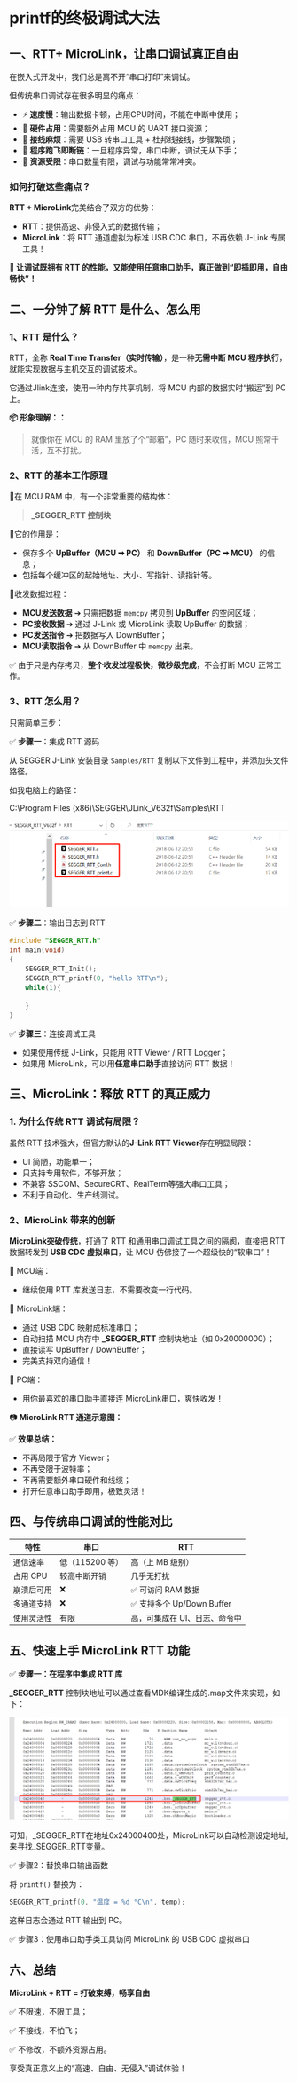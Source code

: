 # printf的终极调试大法

## 一、RTT+ MicroLink，让串口调试真正自由

在嵌入式开发中，我们总是离不开“串口打印”来调试。

但传统串口调试存在很多明显的痛点：

- ⚡ **速度慢**：输出数据卡顿，占用CPU时间，不能在中断中使用；
- 🔌 **硬件占用**：需要额外占用 MCU 的 UART 接口资源；
- 🔄 **接线麻烦**：需要 USB 转串口工具 + 杜邦线接线，步骤繁琐；
- 🛑 **程序跑飞即断链**：一旦程序异常，串口中断，调试无从下手；
- 🚪 **资源受限**：串口数量有限，调试与功能常常冲突。

### 如何打破这些痛点？

**RTT + MicroLink**完美结合了双方的优势：

- **RTT**：提供高速、非侵入式的数据传输；
- **MicroLink**：将 RTT 通道虚拟为标准 USB CDC 串口，不再依赖 J-Link 专属工具！

**📢 让调试既拥有 RTT 的性能，又能使用任意串口助手，真正做到“即插即用，自由畅快”！**

## 二、一分钟了解 RTT 是什么、怎么用

### 1、RTT 是什么？

RTT，全称 **Real Time Transfer（实时传输）**，是一种**无需中断 MCU 程序执行**，就能实现数据与主机交互的调试技术。

它通过Jlink连接，使用一种内存共享机制，将 MCU 内部的数据实时“搬运”到 PC 上。

**📦 形象理解：：**

> 就像你在 MCU 的 RAM 里放了个“邮箱”，PC 随时来收信，MCU 照常干活，互不打扰。

### 2、RTT 的基本工作原理

📖在 MCU RAM 中，有一个非常重要的结构体：

> **_SEGGER_RTT 控制块**

📖它的作用是：

- 保存多个 **UpBuffer（MCU ➡ PC）** 和 **DownBuffer（PC ➡ MCU）** 的信息；
- 包括每个缓冲区的起始地址、大小、写指针、读指针等。

📖收发数据过程：

- **MCU发送数据** ➔ 只需把数据 `memcpy` 拷贝到 **UpBuffer** 的空闲区域；
- **PC接收数据** ➔ 通过 J-Link 或 MicroLink 读取 UpBuffer 的数据；
- **PC发送指令** ➔ 把数据写入 DownBuffer；
- **MCU读取指令** ➔ 从 DownBuffer 中 `memcpy` 出来。

✅ 由于只是内存拷贝，**整个收发过程极快，微秒级完成**，不会打断 MCU 正常工作。



### 3、RTT 怎么用？

只需简单三步：

✅ **步骤一**：集成 RTT 源码

从 SEGGER J-Link 安装目录 `Samples/RTT` 复制以下文件到工程中，并添加头文件路径。

如我电脑上的路径：

C:\Program Files (x86)\SEGGER\JLink_V632f\Samples\RTT

![rtt_code](../.././images/microlink/rtt_code.jpg)

✅ **步骤二**：输出日志到 RTT

```c
#include "SEGGER_RTT.h"
int main(void)
{
    SEGGER_RTT_Init();
    SEGGER_RTT_printf(0, "hello RTT\n");   
    while(1){
        
    }
}
```

✅ **步骤三**：连接调试工具

- 如果使用传统 J-Link，只能用 RTT Viewer / RTT Logger；
- 如果用 MicroLink，可以用**任意串口助手**直接访问 RTT 数据！



## 三、MicroLink：释放 RTT 的真正威力

### 1. 为什么传统 RTT 调试有局限？

虽然 RTT 技术强大，但官方默认的**J-Link RTT Viewer**存在明显局限：

- UI 简陋，功能单一；
- 只支持专用软件，不够开放；
- 不兼容 SSCOM、SecureCRT、RealTerm等强大串口工具；
- 不利于自动化、生产线测试。

### 2、MicroLink 带来的创新

**MicroLink突破传统**，打通了 RTT 和通用串口调试工具之间的隔阂，直接把 RTT 数据转发到 **USB CDC 虚拟串口**，让 MCU 仿佛接了一个超级快的“软串口”！

🔵 MCU端：

- 继续使用 RTT 库发送日志，不需要改变一行代码。

🔵 MicroLink端：

- 通过 USB CDC 映射成标准串口；
- 自动扫描 MCU 内存中 **_SEGGER_RTT** 控制块地址（如 0x20000000）；
- 直接读写 UpBuffer / DownBuffer；
- 完美支持双向通信！

🔵 PC端：

- 用你最喜欢的串口助手直接连 MicroLink串口，爽快收发！

📷 **MicroLink RTT 通道示意图：**





✅ **效果总结：**

- 不再局限于官方 Viewer；
- 不再受限于波特率；
- 不再需要额外串口硬件和线缆；
- 打开任意串口助手即用，极致灵活！

## 四、与传统串口调试的性能对比

| 特性       | 串口            | RTT                           |
| ---------- | --------------- | ----------------------------- |
| 通信速率   | 低（115200 等） | 高（上 MB 级别）              |
| 占用 CPU   | 较高中断开销    | 几乎无打扰                    |
| 崩溃后可用 | ❌               | ✅ 可访问 RAM 数据             |
| 多通道支持 | ❌               | ✅ 支持多个 Up/Down Buffer     |
| 使用灵活性 | 有限            | 高，可集成在 UI、日志、命令中 |

## 五、快速上手 MicroLink RTT 功能

✅ **步骤一：在程序中集成 RTT 库**



**_SEGGER_RTT** 控制块地址可以通过查看MDK编译生成的.map文件来实现，如下：

![RTT_MAP](../.././images/microlink/RTT_MAP.png)

可知，\_SEGGER_RTT在地址0x24000400处，MicroLink可以自动检测设定地址,来寻找\_SEGGER_RTT变量。



✅ 步骤2：替换串口输出函数

将 `printf()` 替换为：

```c
SEGGER_RTT_printf(0, "温度 = %d °C\n", temp);
```

这样日志会通过 RTT 输出到 PC。

✅ 步骤3：使用串口助手类工具访问 MicroLink 的 USB CDC 虚拟串口



## 六、总结

**MicroLink + RTT = 打破束缚，畅享自由**

 ✅ 不限速，不限工具；

 ✅ 不接线，不怕飞；

 ✅ 不修改，不额外资源占用。

享受真正意义上的“高速、自由、无侵入”调试体验！
